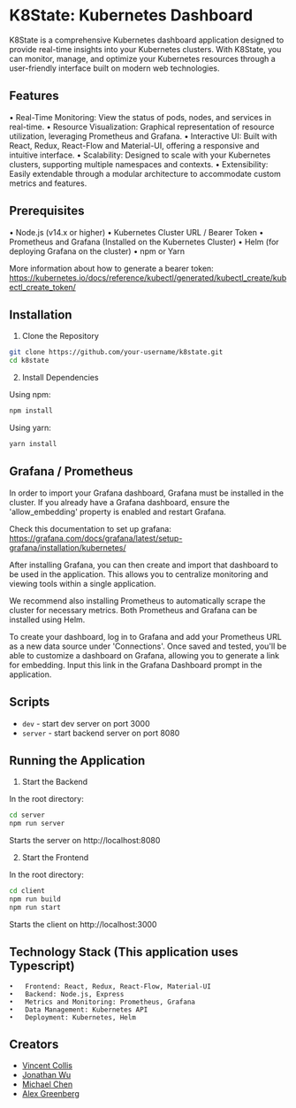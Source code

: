 # K8State: Kubernetes Dashboard

K8State is a comprehensive Kubernetes dashboard application designed to provide real-time insights into your Kubernetes clusters. With K8State, you can monitor, manage, and optimize your Kubernetes resources through a user-friendly interface built on modern web technologies.

## Features

• Real-Time Monitoring: View the status of pods, nodes, and services in real-time.
• Resource Visualization: Graphical representation of resource utilization, leveraging Prometheus and Grafana.
• Interactive UI: Built with React, Redux, React-Flow and Material-UI, offering a responsive and intuitive interface.
• Scalability: Designed to scale with your Kubernetes clusters, supporting multiple namespaces and contexts.
• Extensibility: Easily extendable through a modular architecture to accommodate custom metrics and features.

## Prerequisites

• Node.js (v14.x or higher)
• Kubernetes Cluster URL / Bearer Token
• Prometheus and Grafana (Installed on the Kubernetes Cluster)
• Helm (for deploying Grafana on the cluster)
• npm or Yarn

More information about how to generate a bearer token:
https://kubernetes.io/docs/reference/kubectl/generated/kubectl_create/kubectl_create_token/

## Installation

1. Clone the Repository

```sh
git clone https://github.com/your-username/k8state.git
cd k8state
```

2. Install Dependencies

Using npm:

```sh
npm install
```

Using yarn:

```sh
yarn install
```

## Grafana / Prometheus

In order to import your Grafana dashboard, Grafana must be installed in the
cluster. If you already have a Grafana dashboard, ensure the 'allow_embedding'
property is enabled and restart Grafana.

Check this documentation to set up grafana:
https://grafana.com/docs/grafana/latest/setup-grafana/installation/kubernetes/

After installing Grafana, you can then create and import that dashboard to be
used in the application. This allows you to centralize monitoring and viewing
tools within a single application.

We recommend also installing Prometheus to automatically scrape
the cluster for necessary metrics. Both Prometheus and Grafana can be installed
using Helm.

To create your dashboard, log in to Grafana and add your Prometheus URL as a new
data source under 'Connections'. Once saved and tested, you'll be able to
customize a dashboard on Grafana, allowing you to generate a link for embedding.
Input this link in the Grafana Dashboard prompt in the application.

## Scripts

- `dev` - start dev server on port 3000
- `server` - start backend server on port 8080

## Running the Application

1. Start the Backend

In the root directory:

```sh
cd server
npm run server
```

Starts the server on http://localhost:8080

2. Start the Frontend

In the root directory:

```sh
cd client
npm run build
npm run start
```

Starts the client on http://localhost:3000

## Technology Stack (This application uses Typescript)

    •	Frontend: React, Redux, React-Flow, Material-UI
    •	Backend: Node.js, Express
    •	Metrics and Monitoring: Prometheus, Grafana
    •	Data Management: Kubernetes API
    •	Deployment: Kubernetes, Helm

## Creators

- [Vincent Collis](https://github.com/VincentCollis)
- [Jonathan Wu](https://github.com/Jon-Wu1)
- [Michael Chen](https://github.com/mochamochaccino)
- [Alex Greenberg](https://github.com/AlexG0718)
